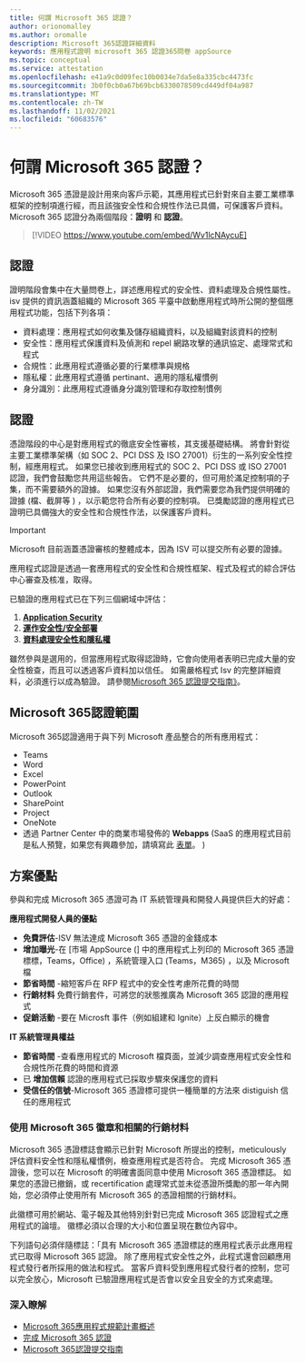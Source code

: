 ```yaml
---
title: 何謂 Microsoft 365 認證？
author: orionomalley
ms.author: oromalle
description: Microsoft 365認證詳細資料
keywords: 應用程式證明 microsoft 365 認證365問卷 appSource
ms.topic: conceptual
ms.service: attestation
ms.openlocfilehash: e41a9c0d09fec10b0034e7da5e8a335cbc4473fc
ms.sourcegitcommit: 3b0f0cb0a67b69bcb6330078509cd449df04a987
ms.translationtype: MT
ms.contentlocale: zh-TW
ms.lasthandoff: 11/02/2021
ms.locfileid: "60683576"
---
```

# <a name="what-is-microsoft-365-certification"></a>何謂 Microsoft 365 認證？

Microsoft 365 憑證是設計用來向客戶示範，其應用程式已針對來自主要工業標準框架的控制項進行經，而且該強安全性和合規性作法已具備，可保護客戶資料。 Microsoft 365 認證分為兩個階段：**證明** 和 **認證**。

>[!VIDEO https://www.youtube.com/embed/Wv1lcNAycuE]


## <a name="attestation"></a>認證

證明階段會集中在大量問卷上，詳述應用程式的安全性、資料處理及合規性屬性。 isv 提供的資訊涵蓋組織的 Microsoft 365 平臺中啟動應用程式時所公開的整個應用程式功能，包括下列各項：

- 資料處理：應用程式如何收集及儲存組織資料，以及組織對該資料的控制
- 安全性：應用程式保護資料及偵測和 repel 網路攻擊的通訊協定、處理常式和程式
- 合規性：此應用程式遵循必要的行業標準與規格
- 隱私權：此應用程式遵循 pertinant、適用的隱私權慣例
- 身分識別：此應用程式遵循身分識別管理和存取控制慣例


## <a name="certification"></a>認證

憑證階段的中心是對應用程式的徹底安全性審核，其支援基礎結構。 將會針對從主要工業標準架構（如 SOC 2、PCI DSS 及 ISO 27001）衍生的一系列安全性控制，經應用程式。 如果您已接收到應用程式的 SOC 2、PCI DSS 或 ISO 27001 認證，我們會鼓勵您共用這些報告。 它們不是必要的，但可用於滿足控制項的子集，而不需要額外的證據。 如果您沒有外部認證，我們需要您為我們提供明確的證據 (檔、截屏等 ) ，以示範您符合所有必要的控制項。 已獎勵認證的應用程式已證明已具備強大的安全性和合規性作法，以保護客戶資料。 

> [!IMPORTANT]
> Microsoft 目前涵蓋憑證審核的整體成本，因為 ISV 可以提交所有必要的證據。

應用程式認證是透過一套應用程式的安全性和合規性框架、程式及程式的綜合評估中心審查及核准，取得。 

已驗證的應用程式已在下列三個網域中評估：
1.  [**Application Security**]( https://docs.microsoft.com/en-us/microsoft-365-app-certification/docs/certification-submission-guide#application-security)
1.  [**運作安全性/安全部署**]( https://docs.microsoft.com/en-us/microsoft-365-app-certification/docs/certification-submission-guide#operational-security)
1.  [**資料處理安全性和隱私權**]( https://docs.microsoft.com/en-us/microsoft-365-app-certification/docs/certification-submission-guide#data-handling-security-and-privacy)

雖然參與是選用的，但當應用程式取得認證時，它會向使用者表明已完成大量的安全性檢查，而且可以透過客戶資料加以信任。 如需嚴格程式 Isv 的完整詳細資料，必須進行以成為驗證。 請參閱[Microsoft 365 認證提交指南》](https://docs.microsoft.com/microsoft-365-app-certification/docs/certification-submission-guide)。

## <a name="microsoft-365-certification-scope"></a>Microsoft 365認證範圍

Microsoft 365認證適用于與下列 Microsoft 產品整合的所有應用程式：
- Teams
- Word
- Excel
- PowerPoint
- Outlook
- SharePoint
- Project
- OneNote
- 透過 Partner Center 中的商業市場發佈的 **Webapps** (SaaS 的應用程式目前是私人預覽，如果您有興趣參加，請填寫此 [表單](https://customervoice.microsoft.com/Pages/ResponsePage.aspx?id=v4j5cvGGr0GRqy180BHbR4cf3qxCU_RNtqjCSalFdSFUNDMzTVJKR0wzTEJRSFJVSk9OQUlOV0RJSyQlQCN0PWcu)。 ) 

## <a name="program-benefits"></a>方案優點
參與和完成 Microsoft 365 憑證可為 IT 系統管理員和開發人員提供巨大的好處：

**應用程式開發人員的優點**
-   **免費評估**-ISV 無法達成 Microsoft 365 憑證的金錢成本
-   **增加曝光**-在 [市場 AppSource (] 中的應用程式上列印的 Microsoft 365 憑證標標，Teams，Office) ，系統管理入口 (Teams，M365) ，以及 Microsoft 檔
-   **節省時間** -縮短客戶在 RFP 程式中的安全性考慮所花費的時間 
- **行銷材料** 免費行銷套件，可將您的狀態推廣為 Microsoft 365 認證的應用程式
- **促銷活動** -要在 Microsft 事件（例如組建和 Ignite）上反白顯示的機會

**IT 系統管理員權益**
- **節省時間** -查看應用程式的 Microsoft 檔頁面，並減少調查應用程式安全性和合規性所花費的時間和資源 
-   已 **增加信賴** 認證的應用程式已採取步驟來保護您的資料 
-   **受信任的信號**-Microsoft 365 憑證標可提供一種簡單的方法來 distiguish 信任的應用程式


### <a name="using-the-microsoft-365-badge-and-associated-marketing-materials"></a>使用 Microsoft 365 徽章和相關的行銷材料
Microsoft 365 憑證標誌會顯示已針對 Microsoft 所提出的控制，meticulously 評估資料安全性和隱私權慣例，檢查應用程式是否符合。 完成 Microsoft 365 憑證後，您可以在 Microsoft 的明確書面同意中使用 Microsoft 365 憑證標誌。 如果您的憑證已撤銷，或 recertification 處理常式並未從憑證所獎勵的那一年內開始，您必須停止使用所有 Microsoft 365 的憑證相關的行銷材料。 

此徽標可用於網站、電子報及其他特別針對已完成 Microsoft 365 認證程式之應用程式的論壇。 徽標必須以合理的大小和位置呈現在數位內容中。 

下列語句必須伴隨標誌：「具有 Microsoft 365 憑證標誌的應用程式表示此應用程式已取得 Microsoft 365 認證。 除了應用程式安全性之外，此程式還會回顧應用程式發行者所採用的做法和程式。 當客戶資料受到應用程式發行者的控制，您可以完全放心，Microsoft 已驗證應用程式是否會以安全且安全的方式來處理。


### <a name="learn-more"></a>深入瞭解
* [Microsoft 365應用程式規範計畫概述](~/overview.md)  
* [完成 Microsoft 365 認證](~/docs/certification.md)  
* [Microsoft 365認證提交指南](~/docs/certification-submission-guide.md)

